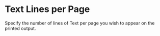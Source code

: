 # Text Lines per Page

Specify the number of lines of Text per page you wish to appear on the
printed output.
